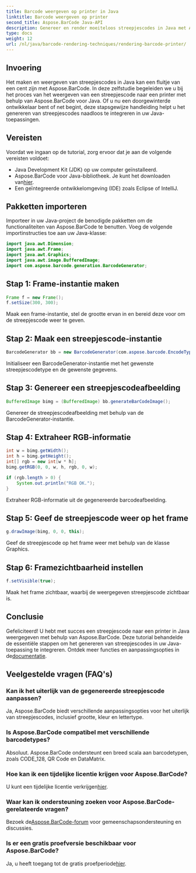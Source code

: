 ```yaml
---
title: Barcode weergeven op printer in Java
linktitle: Barcode weergeven op printer
second_title: Aspose.BarCode Java-API
description: Genereer en render moeiteloos streepjescodes in Java met Aspose.BarCode. Volg onze stapsgewijze handleiding voor een naadloze integratie.
type: docs
weight: 12
url: /nl/java/barcode-rendering-techniques/rendering-barcode-printer/
---
```


## Invoering

Het maken en weergeven van streepjescodes in Java kan een fluitje van een cent zijn met Aspose.BarCode. In deze zelfstudie begeleiden we u bij het proces van het weergeven van een streepjescode naar een printer met behulp van Aspose.BarCode voor Java. Of u nu een doorgewinterde ontwikkelaar bent of net begint, deze stapsgewijze handleiding helpt u het genereren van streepjescodes naadloos te integreren in uw Java-toepassingen.

## Vereisten

Voordat we ingaan op de tutorial, zorg ervoor dat je aan de volgende vereisten voldoet:

- Java Development Kit (JDK) op uw computer geïnstalleerd.
-  Aspose.BarCode voor Java-bibliotheek. Je kunt het downloaden van[hier](https://releases.aspose.com/barcode/java/).
- Een geïntegreerde ontwikkelomgeving (IDE) zoals Eclipse of IntelliJ.

## Pakketten importeren

Importeer in uw Java-project de benodigde pakketten om de functionaliteiten van Aspose.BarCode te benutten. Voeg de volgende importinstructies toe aan uw Java-klasse:

```java
import java.awt.Dimension;
import java.awt.Frame;
import java.awt.Graphics;
import java.awt.image.BufferedImage;
import com.aspose.barcode.generation.BarcodeGenerator;
```

## Stap 1: Frame-instantie maken

```java
Frame f = new Frame();
f.setSize(300, 300);
```

Maak een frame-instantie, stel de grootte ervan in en bereid deze voor om de streepjescode weer te geven.

## Stap 2: Maak een streepjescode-instantie

```java
BarcodeGenerator bb = new BarcodeGenerator(com.aspose.barcode.EncodeTypes.CODE_128, "1234567");
```

Initialiseer een BarcodeGenerator-instantie met het gewenste streepjescodetype en de gewenste gegevens.

## Stap 3: Genereer een streepjescodeafbeelding

```java
BufferedImage bimg = (BufferedImage) bb.generateBarCodeImage();
```

Genereer de streepjescodeafbeelding met behulp van de BarcodeGenerator-instantie.

## Stap 4: Extraheer RGB-informatie

```java
int w = bimg.getWidth();
int h = bimg.getHeight();
int[] rgb = new int[w * h];
bimg.getRGB(0, 0, w, h, rgb, 0, w);

if (rgb.length > 0) {
    System.out.println("RGB OK.");
}
```

Extraheer RGB-informatie uit de gegenereerde barcodeafbeelding.

## Stap 5: Geef de streepjescode weer op het frame

```java
g.drawImage(bimg, 0, 0, this);
```

Geef de streepjescode op het frame weer met behulp van de klasse Graphics.

## Stap 6: Framezichtbaarheid instellen

```java
f.setVisible(true);
```

Maak het frame zichtbaar, waarbij de weergegeven streepjescode zichtbaar is.

## Conclusie

 Gefeliciteerd! U hebt met succes een streepjescode naar een printer in Java weergegeven met behulp van Aspose.BarCode. Deze tutorial behandelde de essentiële stappen om het genereren van streepjescodes in uw Java-toepassing te integreren. Ontdek meer functies en aanpassingsopties in de[documentatie](https://reference.aspose.com/barcode/java/).

## Veelgestelde vragen (FAQ's)

### Kan ik het uiterlijk van de gegenereerde streepjescode aanpassen?
Ja, Aspose.BarCode biedt verschillende aanpassingsopties voor het uiterlijk van streepjescodes, inclusief grootte, kleur en lettertype.

### Is Aspose.BarCode compatibel met verschillende barcodetypes?
Absoluut. Aspose.BarCode ondersteunt een breed scala aan barcodetypen, zoals CODE_128, QR Code en DataMatrix.

### Hoe kan ik een tijdelijke licentie krijgen voor Aspose.BarCode?
 U kunt een tijdelijke licentie verkrijgen[hier](https://purchase.aspose.com/temporary-license/).

### Waar kan ik ondersteuning zoeken voor Aspose.BarCode-gerelateerde vragen?
 Bezoek de[Aspose.BarCode-forum](https://forum.aspose.com/c/barcode/13) voor gemeenschapsondersteuning en discussies.

### Is er een gratis proefversie beschikbaar voor Aspose.BarCode?
 Ja, u heeft toegang tot de gratis proefperiode[hier](https://releases.aspose.com/).

